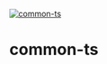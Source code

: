 [![common-ts](https://img.shields.io/badge/zcloak-common--ts-green?style=flat-square)](https://github.com/zCloak-Network/common-ts)

# common-ts
